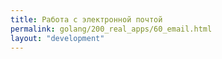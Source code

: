 ```yaml
---
title: Работа с электронной почтой
permalink: golang/200_real_apps/60_email.html
layout: "development"
---
```


